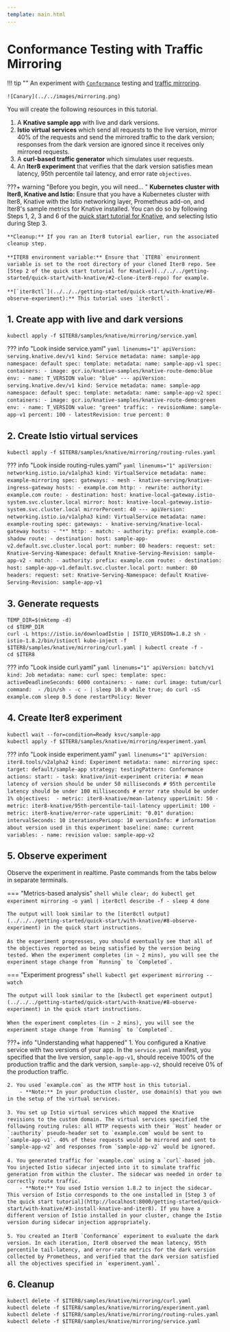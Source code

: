 ```yaml
---
template: main.html
---
```


# Conformance Testing with Traffic Mirroring

!!! tip ""
    An experiment with [`Conformance`](../../../concepts/buildingblocks/#testing-pattern) testing and [traffic mirroring](../../../concepts/buildingblocks/#traffic-engineering).
    
    ![Canary](../../images/mirroring.png)

You will create the following resources in this tutorial.

1. A **Knative sample app** with live and dark versions.
2. **Istio virtual services** which send all requests to the live version, mirror 40% of the requests and send the mirrored traffic to the dark version; responses from the dark version are ignored since it receives only mirrored requests.
3. A **curl-based traffic generator** which simulates user requests.
4. An **Iter8 experiment** that verifies that the dark version satisfies mean latency, 95th percentile tail latency, and error rate `objectives`.

???+ warning "Before you begin, you will need... "
    **Kubernetes cluster with Iter8, Knative and Istio:** Ensure that you have a Kubernetes cluster with Iter8, Knative with the Istio networking layer, Prometheus add-on, and Iter8's sample metrics for Knative installed. You can do so by following Steps 1, 2, 3 and 6 of the [quick start tutorial for Knative](../../../getting-started/quick-start/with-knative/), and selecting Istio during Step 3.

    **Cleanup:** If you ran an Iter8 tutorial earlier, run the associated cleanup step.

    **ITER8 environment variable:** Ensure that `ITER8` environment variable is set to the root directory of your cloned Iter8 repo. See [Step 2 of the quick start tutorial for Knative](../../../getting-started/quick-start/with-knative/#2-clone-iter8-repo) for example.

    **[`iter8ctl`](../../../getting-started/quick-start/with-knative/#8-observe-experiment):** This tutorial uses `iter8ctl`.

## 1. Create app with live and dark versions
```shell
kubectl apply -f $ITER8/samples/knative/mirroring/service.yaml
```

??? info "Look inside service.yaml"
    ```yaml linenums="1"
    apiVersion: serving.knative.dev/v1
    kind: Service
    metadata:
      name: sample-app
      namespace: default
    spec:
      template:
        metadata:
          name: sample-app-v1
        spec:
          containers:
          - image: gcr.io/knative-samples/knative-route-demo:blue 
            env:
            - name: T_VERSION
              value: "blue"
    ---
    apiVersion: serving.knative.dev/v1
    kind: Service
    metadata:
      name: sample-app
      namespace: default
    spec:
      template:
        metadata:
          name: sample-app-v2
        spec:
          containers:
          - image: gcr.io/knative-samples/knative-route-demo:green 
            env:
            - name: T_VERSION
              value: "green"
      traffic:
      - revisionName: sample-app-v1
        percent: 100
      - latestRevision: true
        percent: 0
    ```

## 2. Create Istio virtual services
```shell
kubectl apply -f $ITER8/samples/knative/mirroring/routing-rules.yaml
```

??? info "Look inside routing-rules.yaml"
    ```yaml linenums="1"
    apiVersion: networking.istio.io/v1alpha3
    kind: VirtualService
    metadata:
      name: example-mirroring
    spec:
      gateways:
      - mesh
      - knative-serving/knative-ingress-gateway
      hosts:
      - example.com
      http:
      - rewrite:
          authority: example.com
        route:
        - destination:
            host: knative-local-gateway.istio-system.svc.cluster.local
        mirror:
          host: knative-local-gateway.istio-system.svc.cluster.local
        mirrorPercent: 40
    ---
    apiVersion: networking.istio.io/v1alpha3
    kind: VirtualService
    metadata:
      name: example-routing
    spec:
      gateways:
      - knative-serving/knative-local-gateway
      hosts:
      - "*"
      http:
      - match:
        - authority:
            prefix: example.com-shadow
        route:
        - destination:
            host: sample-app-v2.default.svc.cluster.local
            port:
              number: 80
          headers:
            request:
              set:
                Knative-Serving-Namespace: default
                Knative-Serving-Revision: sample-app-v2
      - match:
        - authority:
            prefix: example.com
        route:
        - destination:
            host: sample-app-v1.default.svc.cluster.local
            port:
              number: 80
          headers:
            request:
              set:
                Knative-Serving-Namespace: default
                Knative-Serving-Revision: sample-app-v1
    ```


## 3. Generate requests

```shell
TEMP_DIR=$(mktemp -d)
cd $TEMP_DIR
curl -L https://istio.io/downloadIstio | ISTIO_VERSION=1.8.2 sh -
istio-1.8.2/bin/istioctl kube-inject -f $ITER8/samples/knative/mirroring/curl.yaml | kubectl create -f -
cd $ITER8
```

??? info "Look inside curl.yaml"
    ```yaml linenums="1"
    apiVersion: batch/v1
    kind: Job
    metadata:
      name: curl
    spec:
      template:
        spec:
          activeDeadlineSeconds: 6000
          containers:
          - name: curl
            image: tutum/curl
            command: 
            - /bin/sh
            - -c
            - |
              sleep 10.0
              while true; do
              curl -sS example.com
              sleep 0.5
              done
          restartPolicy: Never
    ```

## 4. Create Iter8 experiment
```shell
kubectl wait --for=condition=Ready ksvc/sample-app
kubectl apply -f $ITER8/samples/knative/mirroring/experiment.yaml
```

??? info "Look inside experiment.yaml"
    ```yaml linenums="1"
    apiVersion: iter8.tools/v2alpha2
    kind: Experiment
    metadata:
      name: mirroring
    spec:
      target: default/sample-app
      strategy:
        testingPattern: Conformance
        actions:
          start:
          - task: knative/init-experiment
      criteria:
        # mean latency of version should be under 50 milliseconds
        # 95th percentile latency should be under 100 milliseconds
        # error rate should be under 1%
        objectives: 
        - metric: iter8-knative/mean-latency
          upperLimit: 50
        - metric: iter8-knative/95th-percentile-tail-latency
          upperLimit: 100
        - metric: iter8-knative/error-rate
          upperLimit: "0.01"
      duration:
        intervalSeconds: 10
        iterationsPerLoop: 10
      versionInfo:
        # information about version used in this experiment
        baseline:
          name: current
          variables:
          - name: revision
            value: sample-app-v2
    ```

## 5. Observe experiment
Observe the experiment in realtime. Paste commands from the tabs below in separate terminals.

=== "Metrics-based analysis"
    ```shell
    while clear; do
    kubectl get experiment mirroring -o yaml | iter8ctl describe -f -
    sleep 4
    done
    ```

    The output will look similar to the [iter8ctl output](../../../getting-started/quick-start/with-knative/#8-observe-experiment) in the quick start instructions.

    As the experiment progresses, you should eventually see that all of the objectives reported as being satisfied by the version being tested. When the experiment completes (in ~ 2 mins), you will see the experiment stage change from `Running` to `Completed`.

=== "Experiment progress"
    ```shell
    kubectl get experiment mirroring --watch
    ```

    The output will look similar to the [kubectl get experiment output](../../../getting-started/quick-start/with-knative/#8-observe-experiment) in the quick start instructions.

    When the experiment completes (in ~ 2 mins), you will see the experiment stage change from `Running` to `Completed`.

???+ info "Understanding what happened"
    1. You configured a Knative service with two versions of your app. In the `service.yaml` manifest, you specified that the live version, `sample-app-v1`, should receive 100% of the production traffic and the dark version, `sample-app-v2`, should receive 0% of the production traffic.

    2. You used `example.com` as the HTTP host in this tutorial.
        - **Note:** In your production cluster, use domain(s) that you own in the setup of the virtual services.

    3. You set up Istio virtual services which mapped the Knative revisions to the custom domain. The virtual services specified the following routing rules: all HTTP requests with their `Host` header or `:authority` pseudo-header set to `example.com` would be sent to `sample-app-v1`. 40% of these requests would be mirrored and sent to `sample-app-v2` and responses from `sample-app-v2` would be ignored.

    4. You generated traffic for `example.com` using a `curl`-based job. You injected Istio sidecar injected into it to simulate traffic generation from within the cluster. The sidecar was needed in order to correctly route traffic. 
        - **Note:** You used Istio version 1.8.2 to inject the sidecar. This version of Istio corresponds to the one installed in [Step 3 of the quick start tutorial](http://localhost:8000/getting-started/quick-start/with-knative/#3-install-knative-and-iter8). If you have a different version of Istio installed in your cluster, change the Istio version during sidecar injection appropriately.
    
    5. You created an Iter8 `Conformance` experiment to evaluate the dark version. In each iteration, Iter8 observed the mean latency, 95th percentile tail-latency, and error-rate metrics for the dark version collected by Prometheus, and verified that the dark version satisfied all the objectives specified in `experiment.yaml`.

## 6. Cleanup

```shell
kubectl delete -f $ITER8/samples/knative/mirroring/curl.yaml
kubectl delete -f $ITER8/samples/knative/mirroring/experiment.yaml
kubectl delete -f $ITER8/samples/knative/mirroring/routing-rules.yaml
kubectl delete -f $ITER8/samples/knative/mirroring/service.yaml
```
